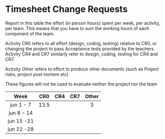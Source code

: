 # Timesheet Change Requests

Report in this table the effort (in person hours) spent per week, per activity, per team. 
This means that you have to sum the working hours of each component of the team.

Activity CR0 refers to all effort (design, coding, testing) relative to CR0, or changing the project to pass Acceptance tests provided by the teachers.
Activity CR4 and CR7 similarly refer to design, coding, testing for CR4 and CR7.

Activity Other refers to effort to produce other documents (such as Project risks, project post mortem etc)


These figures will not be used to evaluate neither the project nor the team

|    Week    |  CR0  |  CR4  |  CR7  | Other |
| :--------: | :---: | :---: | :---: | :---: |
| jun 1 -  7 | 13.5  |       |       |   3   |
| jun 8 - 14 |       |       |       |       |
| jun 15 -21 |       |       |       |       |
| jun 22 -28 |       |       |       |       |
